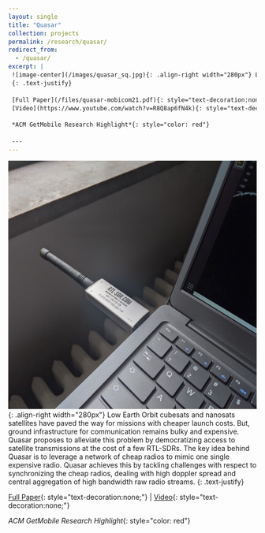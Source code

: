 ```yaml
---
layout: single
title: "Quasar"
collection: projects
permalink: /research/quasar/
redirect_from: 
  - /quasar/
excerpt: |
 ![image-center](/images/quasar_sq.jpg){: .align-right width="280px"} Low Earth Orbit cubesats and nanosats satellites have paved the way for missions with cheaper launch costs. But, ground infrastructure for communication remains bulky and expensive. Quasar proposes to alleviate this problem by democratizing access to satellite transmissions at the cost of a few RTL-SDRs. The key idea behind Quasar is to leverage a network of cheap radios to mimic one single expensive radio. Quasar achieves this by tackling challenges with respect to synchronizing the cheap radios, dealing with high doppler spread and central aggregation of high bandwidth raw radio streams.
 {: .text-justify}

 [Full Paper](/files/quasar-mobicom21.pdf){: style="text-decoration:none;"} &#124;
 [Video](https://www.youtube.com/watch?v=R8Q8ap6fN4k){: style="text-decoration:none;"}

 *ACM GetMobile Research Highlight*{: style="color: red"}

 ---
---
```

 ![image-center](/images/quasar_sq.jpg){: .align-right width="280px"} Low Earth Orbit cubesats and nanosats satellites have paved the way for missions with cheaper launch costs. But, ground infrastructure for communication remains bulky and expensive. Quasar proposes to alleviate this problem by democratizing access to satellite transmissions at the cost of a few RTL-SDRs. The key idea behind Quasar is to leverage a network of cheap radios to mimic one single expensive radio. Quasar achieves this by tackling challenges with respect to synchronizing the cheap radios, dealing with high doppler spread and central aggregation of high bandwidth raw radio streams.
 {: .text-justify}

 [Full Paper](/files/quasar-mobicom21.pdf){: style="text-decoration:none;"} &#124;
 [Video](https://www.youtube.com/watch?v=R8Q8ap6fN4k){: style="text-decoration:none;"}
 
 *ACM GetMobile Research Highlight*{: style="color: red"}

